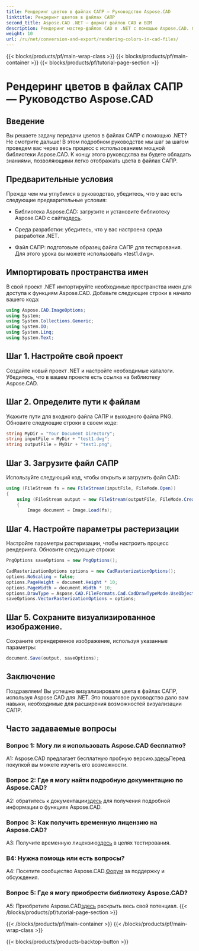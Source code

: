```yaml
---
title: Рендеринг цветов в файлах САПР — Руководство Aspose.CAD
linktitle: Рендеринг цветов в файлах САПР
second_title: Aspose.CAD .NET — формат файлов CAD и BIM
description: Рендеринг мастер-файлов CAD в .NET с помощью Aspose.CAD. Следуйте нашему пошаговому руководству, чтобы получить яркие цвета.
weight: 10
url: /ru/net/conversion-and-export/rendering-colors-in-cad-files/
---
```


{{< blocks/products/pf/main-wrap-class >}}
{{< blocks/products/pf/main-container >}}
{{< blocks/products/pf/tutorial-page-section >}}

# Рендеринг цветов в файлах САПР — Руководство Aspose.CAD

## Введение

Вы решаете задачу передачи цветов в файлах САПР с помощью .NET? Не смотрите дальше! В этом подробном руководстве мы шаг за шагом проведем вас через весь процесс с использованием мощной библиотеки Aspose.CAD. К концу этого руководства вы будете обладать знаниями, позволяющими легко отображать цвета в файлах САПР.

## Предварительные условия

Прежде чем мы углубимся в руководство, убедитесь, что у вас есть следующие предварительные условия:

-  Библиотека Aspose.CAD: загрузите и установите библиотеку Aspose.CAD с сайта[здесь](https://releases.aspose.com/cad/net/).

- Среда разработки: убедитесь, что у вас настроена среда разработки .NET.

- Файл САПР: подготовьте образец файла САПР для тестирования. Для этого урока вы можете использовать «test1.dwg».

## Импортировать пространства имен

В свой проект .NET импортируйте необходимые пространства имен для доступа к функциям Aspose.CAD. Добавьте следующие строки в начало вашего кода:

```csharp
using Aspose.CAD.ImageOptions;
using System;
using System.Collections.Generic;
using System.IO;
using System.Linq;
using System.Text;
```

## Шаг 1. Настройте свой проект

Создайте новый проект .NET и настройте необходимые каталоги. Убедитесь, что в вашем проекте есть ссылка на библиотеку Aspose.CAD.

## Шаг 2. Определите пути к файлам

Укажите пути для входного файла САПР и выходного файла PNG. Обновите следующие строки в своем коде:

```csharp
string MyDir = "Your Document Directory";
string inputFile = MyDir + "test1.dwg";
string outputFile = MyDir + "test1.png";
```

## Шаг 3. Загрузите файл САПР

Используйте следующий код, чтобы открыть и загрузить файл CAD:

```csharp
using (FileStream fs = new FileStream(inputFile, FileMode.Open))
{
    using (FileStream output = new FileStream(outputFile, FileMode.Create))
    {
        Image document = Image.Load(fs);
```

## Шаг 4. Настройте параметры растеризации

Настройте параметры растеризации, чтобы настроить процесс рендеринга. Обновите следующие строки:

```csharp
PngOptions saveOptions = new PngOptions();

CadRasterizationOptions options = new CadRasterizationOptions();
options.NoScaling = false;
options.PageHeight = document.Height * 10;
options.PageWidth = document.Width * 10;
options.DrawType = Aspose.CAD.FileFormats.Cad.CadDrawTypeMode.UseObjectColor;
saveOptions.VectorRasterizationOptions = options;
```

## Шаг 5. Сохраните визуализированное изображение.

Сохраните отрендеренное изображение, используя указанные параметры:

```csharp
document.Save(output, saveOptions);
```

## Заключение

Поздравляем! Вы успешно визуализировали цвета в файлах САПР, используя Aspose.CAD для .NET. Это пошаговое руководство дало вам навыки, необходимые для расширения возможностей визуализации САПР.

## Часто задаваемые вопросы

### Вопрос 1: Могу ли я использовать Aspose.CAD бесплатно?

 A1: Aspose.CAD предлагает бесплатную пробную версию.[здесь](https://releases.aspose.com/)Перед покупкой вы можете изучить его возможности.

### Вопрос 2: Где я могу найти подробную документацию по Aspose.CAD?

 A2: обратитесь к документации[здесь](https://reference.aspose.com/cad/net/) для получения подробной информации о функциях Aspose.CAD.

### Вопрос 3: Как получить временную лицензию на Aspose.CAD?

 A3: Получите временную лицензию[здесь](https://purchase.aspose.com/temporary-license/) в целях тестирования.

### В4: Нужна помощь или есть вопросы?

 A4: Посетите сообщество Aspose.CAD.[Форум](https://forum.aspose.com/c/cad/19) за поддержку и обсуждения.

### Вопрос 5: Где я могу приобрести библиотеку Aspose.CAD?

 A5: Приобретите Aspose.CAD[здесь](https://purchase.aspose.com/buy) раскрыть весь свой потенциал.
{{< /blocks/products/pf/tutorial-page-section >}}

{{< /blocks/products/pf/main-container >}}
{{< /blocks/products/pf/main-wrap-class >}}

{{< blocks/products/products-backtop-button >}}
